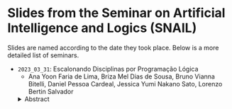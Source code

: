 # Slides from the Seminar on Artificial Intelligence and Logics (SNAIL)

Slides are named according to the date they took place. Below is a more detailed list of seminars.

- `2023_03_31`: Escalonando Disciplinas por Programação Lógica
  - Ana Yoon Faria de Lima, Briza Mel Dias de Sousa, Bruno Vianna Bitelli, Daniel Pessoa Cardeal, Jessica Yumi Nakano Sato, Lorenzo Bertin Salvador
  <details>
    <summary>Abstract</summary>
      Em nossa apresentação, vamos discutir como usamos a linguagem lógica ASP Potassco para implementar um escalonador inteligente de disciplinas para o departamento de Ciência da Computação da USP. Um escalonador adequado é um programa que gera boas grades horárias, dadas algumas informações sobre as disciplinas e professores. A formulação lógica do problema é desafiadora, já que exige a existência simultânea de regras rígidas que delimitem a estrutura válida de uma grade horária e as preferências abstratas de qualidade dos alunos e professores. Para lidar com a diversidade semântica das regras, o grupo utilizou de maneira inteligente os sistemas de otimização de ASP em conjunto com rotinas próprias de testes unitários, o que levou a resultados tão bons quanto as soluções criadas manualmente pelo departamento.
  </details>
